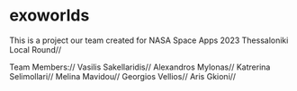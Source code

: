 # exoworlds
This is a project our team created for NASA Space Apps 2023 Thessaloniki Local Round//

Team Members://
Vasilis Sakellaridis//
Alexandros Mylonas//
Katrerina Selimollari//
Melina Mavidou//
Georgios Vellios//
Aris Gkioni//

